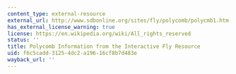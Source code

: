 ```yaml
---
content_type: external-resource
external_url: http://www.sdbonline.org/sites/fly/polycomb/polycmb1.htm
has_external_license_warning: true
license: https://en.wikipedia.org/wiki/All_rights_reserved
status: ''
title: Polycomb Information from the Interactive Fly Resource
uid: f6c5cadd-3125-4dc2-a196-16cf8b7d483e
wayback_url: ''
---
```

